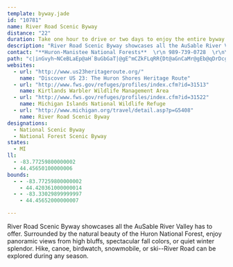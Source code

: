 ```yaml
---
template: byway.jade
id: "10781"
name: River Road Scenic Byway
distance: "22"
duration: Take one hour to drive or two days to enjoy the entire byway.
description: "River Road Scenic Byway showcases all the AuSable River Valley has to offer. Surrounded by the natural beauty of the Huron National Forest, enjoy panoramic views from high bluffs, spectacular fall colors, or quiet winter splendor. Hike, canoe, birdwatch, snowmobile, or ski--River Road can be explored during any season."
contact: "**Huron-Manistee National Forests**  \r\n 989-739-0728  \r\n\r\n**[Oscoda CVB](http://www.Oscoda.com)**  \r\n877-868-2632  \r\n\r\n**[Tawas Area Chamber of Commerce](http://www.tawas.com)**  \r\n800-558-2927  "
path: "c|inGvyh~NCeBLaEp@aH`BuGbGaT|@gE^mCZkFLqRR{Dt@aGnCaMr@gEb@qDrDcg@lG}~@@yEEyAIeAa@eCc@oByAaEwCkFuA_DmAuEa@wCa@cEq@cw@]_i@Kyc@_@e^?gMDcGz@}HvGm_@V_CTuEbBSnAc@r@g@bAuAvHgNjAaC`DeE`YuYzCsD|RkW|@gCd@mBJcANsCkB_a@DuCRgDdVesAv@uMIcGCgMIoBHeGrA}^r@uJxCcOjHe`@^mEZoPDwQOqCWeCYyAcA{C}C_FaOuQmD}EcAqBgAuDe@}DQwFMidBEs`@I_DYgHcHip@ImDDkE\\mJhBce@DwCE{B_@mCm@_Cy@aCqGgKqJcQeA_DiC{OiCiTSgCe@kVY}d@DoCo@yg@WkEeGeg@I}EPkEdGsd@rF_d@^}EBwrACe|AL{FPeBLy@nAgErAmC`KiQvIyLhAsB|@mCt@{DBmHy@s\\^wEt@gFt]_fAnDcF`KmQ|AsEjI_^~@kERiBDi]HgBt@yEb@kBxCwGpGaM~FoMrA_GRmBHyBO{KoAoVgCyj@cDa`@OmE?ckDHw[C{b@R{_CDaAJm@fAaDbE_IjM}QNcCHiHJ{DhB_KEgEHoIEcUDgJ"
websites: 
  - url: "http://www.us23heritageroute.org/"
    name: "Discover US 23: The Huron Shores Heritage Route"
  - url: "http://www.fws.gov/refuges/profiles/index.cfm?id=31513"
    name: Kirtlands Warbler Wildlife Management Area
  - url: "http://www.fws.gov/refuges/profiles/index.cfm?id=31522"
    name: Michigan Islands National Wildlife Refuge
  - url: "http://www.michigan.org/travel/detail.asp?p=G5408"
    name: River Road Scenic Byway
designations: 
  - National Scenic Byway
  - National Forest Scenic Byway
states: 
  - MI
ll: 
  - -83.77259800000002
  - 44.45650100000006
bounds: 
  - - -83.77259800000002
    - 44.420361000000014
  - - -83.33029899999997
    - 44.45652000000007

---
```


River Road Scenic Byway showcases all the AuSable River Valley has to offer. Surrounded by the natural beauty of the Huron National Forest, enjoy panoramic views from high bluffs, spectacular fall colors, or quiet winter splendor. Hike, canoe, birdwatch, snowmobile, or ski--River Road can be explored during any season.